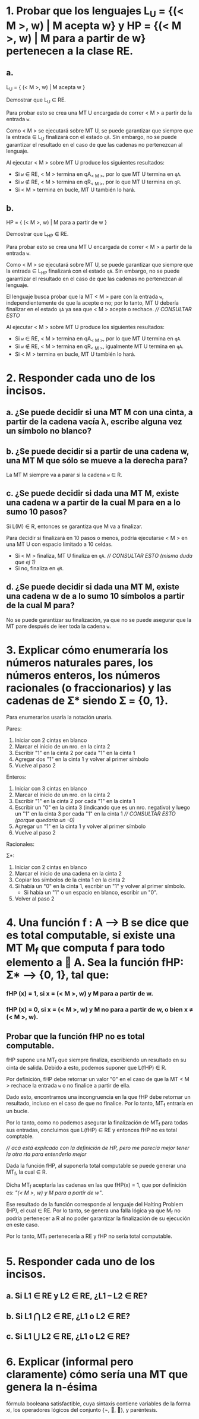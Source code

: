 # 1. Probar que los lenguajes L<sub>U</sub> = {(< M >, w) | M acepta w} y HP = {(< M >, w) | M para a partir de w} pertenecen a la clase RE.

## a.

L<sub>U</sub> = { (< M >, w) | M acepta w }

Demostrar que L<sub>U</sub> ∈ RE.

Para probar esto se crea una MT U encargada de correr < M > a partir de la entrada `w`.

Como < M > se ejecutará sobre MT U, se puede garantizar que siempre que la entrada ∈ L<sub>U</sub> finalizará con el estado `qA`. Sin embargo, no se puede garantizar el resultado en el caso de que las cadenas no pertenezcan al lenguaje.

Al ejecutar < M > sobre MT U produce los siguientes resultados:
* Si `w` ∈ RE, < M > termina en qA<sub>< M ></sub>, por lo que MT U termina en `qA`.
* Si `w` ∉ RE, < M > termina en qR<sub>< M ></sub>, por lo que MT U termina en `qR`.
* Si < M > termina en bucle, MT U también lo hará.

## b.

HP = { (< M >, w) | M para a partir de w }

Demostrar que L<sub>HP</sub> ∈ RE.

Para probar esto se crea una MT U encargada de correr < M > a partir de la entrada `w`.

Como < M > se ejecutará sobre MT U, se puede garantizar que siempre que la entrada ∈ L<sub>HP</sub> finalizará con el estado `qA`. Sin embargo, no se puede garantizar el resultado en el caso de que las cadenas no pertenezcan al lenguaje.

El lenguaje busca probar que la MT < M > pare con la entrada `w`, independientemente de que la acepte o no; por lo tanto, MT U debería finalizar en el estado `qA` ya sea que < M > acepte o rechace. *// CONSULTAR ESTO*

Al ejecutar < M > sobre MT U produce los siguientes resultados:
* Si `w` ∈ RE, < M > termina en qA<sub>< M ></sub>, por lo que MT U termina en `qA`.
* Si `w` ∉ RE, < M > termina en qR<sub>< M ></sub>, igualmente MT U termina en `qA`.
* Si < M > termina en bucle, MT U también lo hará.

# 2. Responder cada uno de los incisos.
## a. ¿Se puede decidir si una MT M con una cinta, a partir de la cadena vacía λ, escribe alguna vez un símbolo no blanco?

## b. ¿Se puede decidir si a partir de una cadena w, una MT M que sólo se mueve a la derecha para?

La MT M siempre va a parar si la cadena `w` ∈ R.

## c. ¿Se puede decidir si dada una MT M, existe una cadena w a partir de la cual M para en a lo sumo 10 pasos?

Si L(M) ∈ R, entonces se garantiza que M va a finalizar.

Para decidir si finalizará en 10 pasos o menos, podría ejecutarse < M > en una MT U con espacio limitado a 10 celdas.
* Si < M > finaliza, MT U finaliza en `qA`. *// CONSULTAR ESTO (misma duda que ej 1)*
* Si no, finaliza en `qR`.

## d. ¿Se puede decidir si dada una MT M, existe una cadena w de a lo sumo 10 símbolos a partir de la cual M para?

No se puede garantizar su finalización, ya que no se puede asegurar que la MT pare después de leer toda la cadena `w`.

# 3. Explicar cómo enumeraría los números naturales pares, los números enteros, los números racionales (o fraccionarios) y las cadenas de Ʃ* siendo Ʃ = {0, 1}.

Para enumerarlos usaría la notación unaria.

Pares:
1. Iniciar con 2 cintas en blanco
3. Marcar el inicio de un nro. en la cinta 2
4. Escribir "1" en la cinta 2 por cada "1" en la cinta 1
5. Agregar dos "1" en la cinta 1 y volver al primer símbolo
6. Vuelve al paso 2

Enteros:
1. Iniciar con 3 cintas en blanco
3. Marcar el inicio de un nro. en la cinta 2
4. Escribir "1" en la cinta 2 por cada "1" en la cinta 1
4. Escribir un "0" en la cinta 3 (indicando que es un nro. negativo) y luego un  "1" en la cinta 3 por cada "1" en la cinta 1 *// CONSULTAR ESTO (porque quedaría un -0)*
5. Agregar un "1" en la cinta 1 y volver al primer símbolo
6. Vuelve al paso 2

Racionales:

Ʃ*:
1. Iniciar con 2 cintas en blanco
2. Marcar el inicio de una cadena en la cinta 2
3. Copiar los símbolos de la cinta 1 en la cinta 2
4. Si había un "0" en la cinta 1, escribir un "1" y volver al primer símbolo.
    * Si había un "1" o un espacio en blanco, escribir un "0".
5. Volver al paso 2

# 4. Una función f : A ⟶ B se dice que es total computable, si existe una MT M<sub>f</sub> que computa f para todo elemento a  A. Sea la función fHP: Ʃ* ⟶ {0, 1}, tal que:
### fHP (x) = 1, si x = (< M >, w) y M para a partir de w.
### fHP (x) = 0, si x = (< M >, w) y M no para a partir de w, o bien x ≠ (< M >, w).

## Probar que la función fHP no es total computable.

fHP supone una MT<sub>f</sub> que siempre finaliza, escribiendo un resultado en su cinta de salida. Debido a esto, podemos suponer que L(fHP) ∈ R.

Por definición, fHP debe retornar un valor "0" en el caso de que la MT < M > rechace la entrada `w` o no finalice a partir de ella.

Dado esto, encontramos una incongruencia en la que fHP debe retornar un resultado, incluso en el caso de que no finalice. Por lo tanto, MT<sub>f</sub> entraría en un bucle.

Por lo tanto, como no podemos asegurar la finalización de MT<sub>f</sub> para todas sus entradas, concluimos que L(fHP) ∈ RE y entonces fHP no es total comptable.

*// acá está explicado con la definición de HP, pero me parecía mejor tener la otra rta para entenderlo mejor*

Dada la función fHP, al suponerla total computable se puede generar una MT<sub>f</sub>, la cual ∈ R.

Dicha MT<sub>f</sub> aceptaría las cadenas en las que fHP(x) = 1, que por definición es: *"(< M >, w) y M para a partir de w"*.

Ese resultado de la función corresponde al lenguaje del Halting Problem (HP), el cual ∈ RE. Por lo tanto, se genera una falla lógica ya que M<sub>f</sub> no podría pertenecer a R al no poder garantizar la finalización de su ejecución en este caso.

Por lo tanto, MT<sub>f</sub> pertenecería a RE y fHP no sería total computable.

# 5. Responder cada uno de los incisos.
## a. Si L1 ∈ RE y L2 ∈ RE, ¿L1 – L2 ∈ RE?
## b. Si L1 ⋂ L2 ∈ RE, ¿L1 o L2 ∈ RE?
## c. Si L1 ⋃ L2 ∈ RE, ¿L1 o L2 ∈ RE?
# 6. Explicar (informal pero claramente) cómo sería una MT que genera la n-ésima
fórmula booleana satisfactible, cuya sintaxis contiene variables de la forma xi, los operadores
lógicos del conjunto {¬, , }, y paréntesis. 
